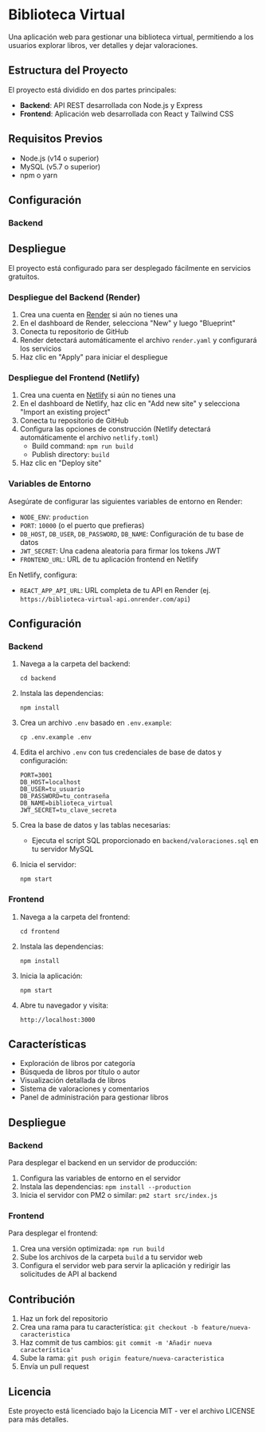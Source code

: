 # Biblioteca Virtual

Una aplicación web para gestionar una biblioteca virtual, permitiendo a los usuarios explorar libros, ver detalles y dejar valoraciones.

## Estructura del Proyecto

El proyecto está dividido en dos partes principales:

- **Backend**: API REST desarrollada con Node.js y Express
- **Frontend**: Aplicación web desarrollada con React y Tailwind CSS

## Requisitos Previos

- Node.js (v14 o superior)
- MySQL (v5.7 o superior)
- npm o yarn

## Configuración

### Backend

## Despliegue

El proyecto está configurado para ser desplegado fácilmente en servicios gratuitos.

### Despliegue del Backend (Render)

1. Crea una cuenta en [Render](https://render.com/) si aún no tienes una
2. En el dashboard de Render, selecciona "New" y luego "Blueprint"
3. Conecta tu repositorio de GitHub
4. Render detectará automáticamente el archivo `render.yaml` y configurará los servicios
5. Haz clic en "Apply" para iniciar el despliegue

### Despliegue del Frontend (Netlify)

1. Crea una cuenta en [Netlify](https://www.netlify.com/) si aún no tienes una
2. En el dashboard de Netlify, haz clic en "Add new site" y selecciona "Import an existing project"
3. Conecta tu repositorio de GitHub
4. Configura las opciones de construcción (Netlify detectará automáticamente el archivo `netlify.toml`)
   - Build command: `npm run build`
   - Publish directory: `build`
5. Haz clic en "Deploy site"

### Variables de Entorno

Asegúrate de configurar las siguientes variables de entorno en Render:

- `NODE_ENV`: `production`
- `PORT`: `10000` (o el puerto que prefieras)
- `DB_HOST`, `DB_USER`, `DB_PASSWORD`, `DB_NAME`: Configuración de tu base de datos
- `JWT_SECRET`: Una cadena aleatoria para firmar los tokens JWT
- `FRONTEND_URL`: URL de tu aplicación frontend en Netlify

En Netlify, configura:

- `REACT_APP_API_URL`: URL completa de tu API en Render (ej. `https://biblioteca-virtual-api.onrender.com/api`)

## Configuración

### Backend

1. Navega a la carpeta del backend:
   ```
   cd backend
   ```

2. Instala las dependencias:
   ```
   npm install
   ```

3. Crea un archivo `.env` basado en `.env.example`:
   ```
   cp .env.example .env
   ```

4. Edita el archivo `.env` con tus credenciales de base de datos y configuración:
   ```
   PORT=3001
   DB_HOST=localhost
   DB_USER=tu_usuario
   DB_PASSWORD=tu_contraseña
   DB_NAME=biblioteca_virtual
   JWT_SECRET=tu_clave_secreta
   ```

5. Crea la base de datos y las tablas necesarias:
   - Ejecuta el script SQL proporcionado en `backend/valoraciones.sql` en tu servidor MySQL

6. Inicia el servidor:
   ```
   npm start
   ```

### Frontend

1. Navega a la carpeta del frontend:
   ```
   cd frontend
   ```

2. Instala las dependencias:
   ```
   npm install
   ```

3. Inicia la aplicación:
   ```
   npm start
   ```

4. Abre tu navegador y visita:
   ```
   http://localhost:3000
   ```

## Características

- Exploración de libros por categoría
- Búsqueda de libros por título o autor
- Visualización detallada de libros
- Sistema de valoraciones y comentarios
- Panel de administración para gestionar libros

## Despliegue

### Backend

Para desplegar el backend en un servidor de producción:

1. Configura las variables de entorno en el servidor
2. Instala las dependencias: `npm install --production`
3. Inicia el servidor con PM2 o similar: `pm2 start src/index.js`

### Frontend

Para desplegar el frontend:

1. Crea una versión optimizada: `npm run build`
2. Sube los archivos de la carpeta `build` a tu servidor web
3. Configura el servidor web para servir la aplicación y redirigir las solicitudes de API al backend

## Contribución

1. Haz un fork del repositorio
2. Crea una rama para tu característica: `git checkout -b feature/nueva-caracteristica`
3. Haz commit de tus cambios: `git commit -m 'Añadir nueva característica'`
4. Sube la rama: `git push origin feature/nueva-caracteristica`
5. Envía un pull request

## Licencia

Este proyecto está licenciado bajo la Licencia MIT - ver el archivo LICENSE para más detalles.
